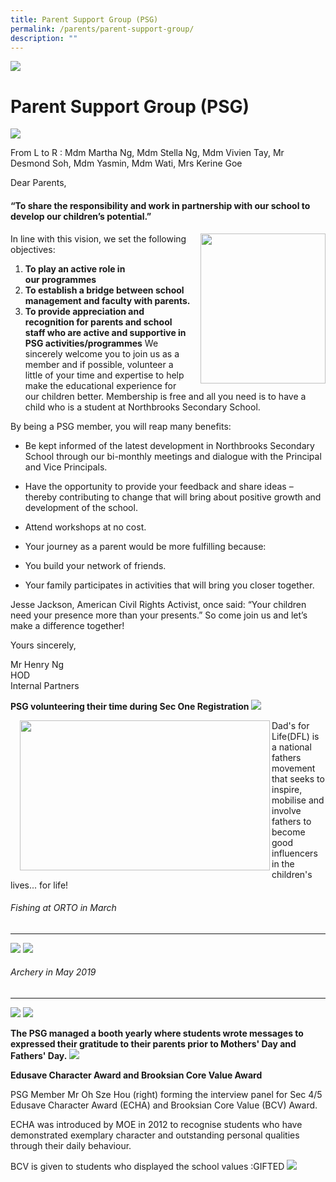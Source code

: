 ```yaml
---
title: Parent Support Group (PSG)
permalink: /parents/parent-support-group/
description: ""
---
```

![](/images/Parentsbanner.jpg)

Parent Support Group (PSG)
==========================



![](/images/PSG%202019.jpeg)

From L to R : Mdm Martha Ng, Mdm Stella Ng, Mdm Vivien Tay, Mr Desmond Soh, Mdm Yasmin, Mdm Wati, Mrs Kerine Goe 


Dear Parents,   

#### “To share the responsibility and work in partnership with our school to develop our children’s potential.”


<img src="/images/PSG.jpeg" style="width:200px;height:240px;margin-left:15px;" align = "right">

	
	
In line with this vision, we set the following objectives:
1.  **To play an active role in our programmes**
2.  **To establish a bridge between school management and faculty with parents.**
3.  **To provide appreciation and recognition for parents and school staff who are active and supportive in PSG activities/programmes**
We sincerely welcome you to join us as a member and if possible, volunteer a little of your time and expertise to help make the educational experience for our children better. Membership is free and all you need is to have a child who is a student at Northbrooks Secondary School.  

By being a PSG member, you will reap many benefits:  

*   Be kept informed of the latest development in Northbrooks Secondary School through our bi-monthly meetings and dialogue with the Principal and Vice Principals.
*   Have the opportunity to provide your feedback and share ideas – thereby contributing to change that will bring about positive growth and development of the school.
*   Attend workshops at no cost.
*   Your journey as a parent would be more fulfilling because:

*   You build your network of friends.
*   Your family participates in activities that will bring you closer together.


  



Jesse Jackson, American Civil Rights Activist, once said: “Your children need your presence more than your presents.” So come join us and let’s make a difference together!  

Yours sincerely,  

Mr Henry Ng  
HOD  
Internal Partners


**PSG volunteering their time during Sec One Registration**
![](/images/Fishing.jpeg)




<img src="/images/Dads%20for%20life%20.png" style="width:400px;height:240px;margin-left:15px;" align = "left">


Dad's for Life(DFL) is a national fathers movement that seeks to inspire, mobilise and involve fathers to become good influencers in the children's lives... for life!




###### Fishing at ORTO in March
----
![](/images/Fishing.jpeg)
![](/images/AAA.png)

###### Archery in May 2019
----
![](/images/Archery1.jpeg) ![](/images/Archery2.jpeg)

**The PSG managed a booth yearly where students wrote messages to expressed their gratitude to their parents prior to Mothers' Day and Fathers' Day.**
![](/images/AAA1.png)


**Edusave Character Award and Brooksian Core Value Award**

PSG Member Mr Oh Sze Hou (right) forming the interview panel for Sec 4/5 Edusave Character Award (ECHA) and Brooksian Core Value (BCV) Award.

ECHA was introduced by MOE in 2012 to recognise students who have demonstrated exemplary character and outstanding personal qualities through their daily behaviour.

BCV is given to students who displayed the school values :GIFTED
![](/images/ECHA%20BCV%20award%202019.jpeg)